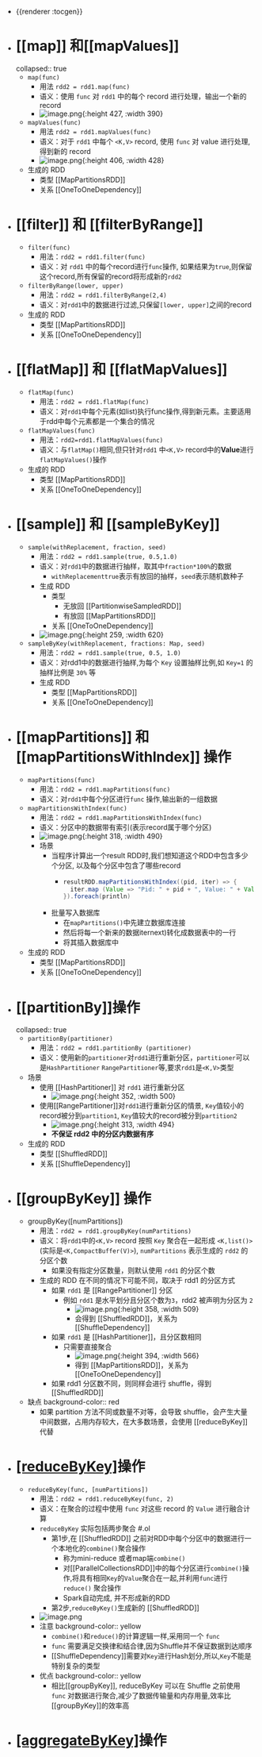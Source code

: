 - {{renderer :tocgen}}
- # [[map]] 和[[mapValues]]
  collapsed:: true
	- `map(func)`
		- 用法 `rdd2 = rdd1.map(func)`
		- 语义：使用 `func` 对 `rdd1` 中的每个 record 进行处理，输出一个新的 record
		- ![image.png](../assets/image_1680680097383_0.png){:height 427, :width 390}
	- `mapValues(func)`
		- 用法 `rdd2 = rdd1.mapValues(func)`
		- 语义：对于 `rdd1` 中每个 `<K,V>` record, 使用 `func` 对 value 进行处理,得到新的 record
		- ![image.png](../assets/image_1680680109965_0.png){:height 406, :width 428}
	- 生成的 RDD
		- 类型 [[MapPartitionsRDD]]
		- 关系 [[OneToOneDependency]]
- # [[filter]] 和 [[filterByRange]]
	- `filter(func)`
		- 用法：`rdd2 = rdd1.filter(func)`
		- 语义：对 `rdd1` 中的每个record进行`func`操作, 如果结果为`true`,则保留这个record,所有保留的record将形成新的`rdd2`
	- `filterByRange(lower, upper)`
		- 用法：`rdd2 = rdd1.filterByRange(2,4)`
		- 语义：对`rdd1`中的数据进行过滤,只保留`[lower, upper]`之间的record
	- 生成的 RDD
		- 类型 [[MapPartitionsRDD]]
		- 关系 [[OneToOneDependency]]
- # [[flatMap]] 和 [[flatMapValues]]
	- `flatMap(func)`
		- 用法：`rdd2 = rdd1.flatMap(func)`
		- 语义：对`rdd1`中每个元素(如list)执行func操作,得到新元素。主要适用于rdd中每个元素都是一个集合的情况
	- `flatMapValues(func)`
		- 用法：`rdd2=rdd1.flatMapValues(func)`
		- 语义：与`flatMap()`相同,但只针对`rdd1` 中`<K,V>` record中的**Value**进行`flatMapValues()`操作
	- 生成的 RDD
		- 类型 [[MapPartitionsRDD]]
		- 关系 [[OneToOneDependency]]
- # [[sample]] 和 [[sampleByKey]]
	- `sample(withReplacement, fraction, seed)`
		- 用法：`rdd2 = rdd1.sample(true, 0.5,1.0)`
		- 语义：对`rdd1`中的数据进行抽样，取其中`fraction*100%`的数据
			- `withReplacementtrue`表示有放回的抽样，`seed`表示随机数种子
		- 生成 RDD
			- 类型
				- 无放回 [[PartitionwiseSampledRDD]]
				- 有放回 [[MapPartitionsRDD]]
			- 关系 [[OneToOneDependency]]
		- ![image.png](../assets/image_1680681523351_0.png){:height 259, :width 620}
	- `sampleByKey(withReplacement, fractions: Map, seed)`
		- 用法：`rdd2 = rdd1.sample(true, 0.5, 1.0)`
		- 语义：对rdd1中的数据进行抽样,为每个 `Key` 设置抽样比例,如 `Key=1` 的抽样比例是 `30%` 等
		- 生成 RDD
			- 类型 [[MapPartitionsRDD]]
			- 关系 [[OneToOneDependency]]
- # [[mapPartitions]] 和 [[mapPartitionsWithlndex]] 操作
	- `mapPartitions(func)`
		- 用法：`rdd2 = rdd1.mapPartitions(func)`
		- 语义：对`rdd1`中每个分区进行`func` 操作,输出新的一组数据
	- `mapPartitionsWithIndex(func)`
		- 用法：`rdd2 = rdd1.mapPartitionsWithIndex(func)`
		- 语义：分区中的数据带有索引(表示record属于哪个分区)
		- ![image.png](../assets/image_1680681933916_0.png){:height 318, :width 490}
		- 场景
			- 当程序计算出一个result RDD时,我们想知道这个RDD中包含多少个分区, 以及每个分区中包含了哪些record
				- ``` scala
				  resultRDD.mapPartitionsWithIndex((pid, iter) => {
				    iter.map (Value => "Pid: " + pid + ", Value: " + Value)
				  }).foreach(println)
				  ```
			- 批量写入数据库
				- 在`mapPartitions()`中先建立数据库连接
				- 然后将每一个新来的数据iternext)转化成数据表中的一行
				- 将其插入数据库中
	- 生成的 RDD
		- 类型 [[MapPartitionsRDD]]
		- 关系 [[OneToOneDependency]]
- # [[partitionBy]]操作
  collapsed:: true
	- `partitionBy(partitioner)`
		- 用法：`rdd2 = rdd1.partitionBy (partitioner)`
		- 语义：使用新的`partitioner`对`rdd1`进行重新分区，`partitioner`可以是`HashPartitioner` `RangePartitioner`等,要求`rdd1`是`<K,V>`类型
	- 场景
		- 使用 [[HashPartitioner]] 对 `rdd1` 进行重新分区
			- ![image.png](../assets/image_1680682287456_0.png){:height 352, :width 500}
		- 使用[[RangePartitioner]]对`rdd1`进行重新分区的情景, `Key`值较小的record被分到`partition1`, `Key`值较大的record被分到`partition2`
			- ![image.png](../assets/image_1680682342884_0.png){:height 313, :width 494}
			- **不保证 rdd2 中的分区内数据有序**
	- 生成的 RDD
		- 类型 [[ShuffledRDD]]
		- 关系 [[ShuffleDependency]]
- # [[groupByKey]] 操作
	- groupByKey([numPartitions])
		- 用法：`rdd2 = rdd1.groupByKey(numPartitions)`
		- 语义：将`rdd1`中的`<K,V>` record 按照 `Key` 聚合在一起形成 `<K,list()>` (实际是`<K,CompactBuffer(V)>`), `numPartitions` 表示生成的 `rdd2` 的分区个数
			- 如果没有指定分区数量，则默认使用 `rdd1` 的分区个数
		- 生成的 RDD 在不同的情况下可能不同，取决于 rdd1 的分区方式
			- 如果 `rdd1` 是 [[RangePartitioner]] 分区
				- 例如 `rdd1` 是水平划分且分区个数为`3`，rdd2 被声明为分区为 `2`
					- ![image.png](../assets/image_1680682795708_0.png){:height 358, :width 509}
					- 会得到 [[ShuffledRDD]]，关系为 [[ShuffleDependency]]
			- 如果 `rdd1` 是 [[HashPartitioner]]，且分区数相同
				- 只需要直接聚合
					- ![image.png](../assets/image_1680682893763_0.png){:height 394, :width 566}
					- 得到 [[MapPartitionsRDD]]，关系为 [[OneToOneDependency]]
			- 如果 rdd1 分区数不同，则同样会进行 shuffle，得到 [[ShuffledRDD]]
	- 缺点
	  background-color:: red
		- 如果 partition 方法不同或数量不对等，会导致 shuffle，会产生大量中间数据，占用内存较大，在大多数场景，会使用 [[reduceByKey]] 代替
- # [[reduceByKey]]()操作
	- `reduceByKey(func, [numPartitions])`
		- 用法：`rdd2 = rdd1.reduceByKey(func, 2)`
		- 语义：在聚合的过程中使用 `func` 对这些 record 的 `Value` 进行融合计算
		- `reduceByKey` 实际包括两步聚合 #.ol
			- 第1步,在 [[ShuffledRDD]] 之前对RDD中每个分区中的数据进行一个本地化的`combine()`聚合操作
				- 称为mini-reduce 或者map端`combine()`
				- 对[[ParallelCollectionsRDD]]中的每个分区进行`combine()`操作,将具有相同`Key`的`Value`聚合在一起,并利用`func`进行`reduce()` 聚合操作
				- Spark自动完成, 并不形成新的RDD
			- 第2步,`reduceByKey()`生成新的 [[ShuffledRDD]]
		- ![image.png](../assets/image_1680683349931_0.png)
		- 注意
		  background-color:: yellow
			- `combine()`和`reduce()`的计算逻辑一样,采用同一个 `func`
			- `func` 需要满足交换律和结合律,因为Shuffle并不保证数据到达顺序
			- [[ShuffleDependency]]需要对`Key`进行Hash划分,所以,`Key`不能是特别复杂的类型
		- 优点
		  background-color:: yellow
			- 相比[[groupByKey]], reduceByKey 可以在 Shuffle 之前使用 `func` 对数据进行聚合,减少了数据传输量和内存用量,效率比[[groupByKey]]的效率高
- # [[aggregateByKey]]()操作
